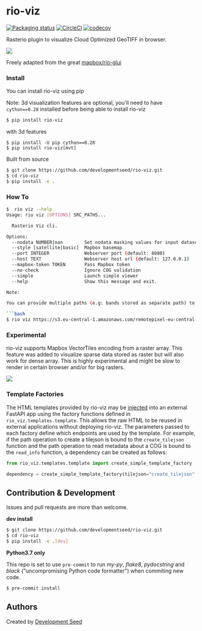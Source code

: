# rio-viz

[![Packaging status](https://badge.fury.io/py/rio-viz.svg)](https://badge.fury.io/py/rio-viz)
[![CircleCI](https://circleci.com/gh/developmentseed/rio-viz.svg?style=svg)](https://circleci.com/gh/developmentseed/rio-viz)
[![codecov](https://codecov.io/gh/developmentseed/rio-viz/branch/master/graph/badge.svg?token=MVVL228Lug)](https://codecov.io/gh/developmentseed/rio-viz)

Rasterio plugin to visualize Cloud Optimized GeoTIFF in browser.

![](https://user-images.githubusercontent.com/10407788/60689165-78be7780-9e88-11e9-84b9-9a3602156ef2.jpg)


Freely adapted from the great [mapbox/rio-glui](https://github.com/mapbox/rio-glui)

### Install

You can install rio-viz using pip

Note: 3d visualization features are optional, you'll need to have `cython==0.28` installed before being able to install rio-viz

```bash 
$ pip install rio-viz
```
with 3d features
```
$ pip install -U pip cython==0.28
$ pip install rio-viz[mvt]
```

Built from source

```bash
$ git clone https://github.com/developmentseed/rio-viz.git
$ cd rio-viz
$ pip install -e .
```

### How To

```bash 
$  rio viz --help
Usage: rio viz [OPTIONS] SRC_PATHS...

  Rasterio Viz cli.

Options:
  --nodata NUMBER|nan        Set nodata masking values for input dataset.
  --style [satellite|basic]  Mapbox basemap
  --port INTEGER             Webserver port (default: 8080)
  --host TEXT                Webserver host url (default: 127.0.0.1)
  --mapbox-token TOKEN       Pass Mapbox token
  --no-check                 Ignore COG validation
  --simple                   Launch simple viewer
  --help                     Show this message and exit.

Note: 

You can provide multiple paths (e.g: bands stored as separate path) to rio-viz:

```bash
$ rio viz https://s3.eu-central-1.amazonaws.com/remotepixel-eu-central-1/sentinel-s2-l1c/tiles/18/T/XR/2019/4/21/0/B0{4,3,2}.tif
```

### Experimental 

rio-viz supports Mapbox VectorTiles encoding from a raster array. This feature was added to visualize sparse data stored as raster but will also work for dense array. This is highly experimental and might be slow to render in certain browser and/or for big rasters.

![](https://user-images.githubusercontent.com/10407788/56853984-4713b800-68fd-11e9-86a2-efbb041daeb0.gif)


### Template Factories
The HTML templates provided by rio-viz may be [injected](https://fastapi.tiangolo.com/tutorial/dependencies/) into an
external FastAPI app using the factory functions defined in `rio_viz.templates.template`.  This allows the raw HTML to
be reused in external applications without deploying rio-viz.  The parameters passed to each factory define which
endpoints are used by the template.  For example, if the path operation to create a tilejson is bound to the
`create_tilejson` function and the path operation to read metadata about a COG is bound to the `read_info` function, a
dependency can be created as follows:

```python
from rio_viz.templates.template import create_simple_template_factory

dependency = create_simple_template_factory(tilejson="create_tilejson", info="read_info")
```

## Contribution & Development

Issues and pull requests are more than welcome.

**dev install**

```bash
$ git clone https://github.com/developmentseed/rio-viz.git
$ cd rio-viz
$ pip install -e .[dev]
```

**Python3.7 only**

This repo is set to use `pre-commit` to run *my-py*, *flake8*, *pydocstring* and *black* ("uncompromising Python code formatter") when commiting new code.

```bash
$ pre-commit install
```

## Authors
Created by [Development Seed](<http://developmentseed.org>)

